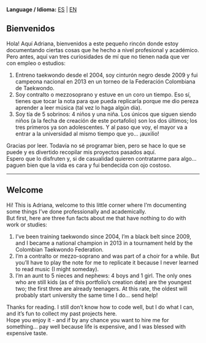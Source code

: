 **Language / Idioma:** [ES](#bienvenidos) | [EN](#welcome)

## Bienvenidos
Hola! Aquí Adriana, bienvenidos a este pequeño rincón donde estoy documentando ciertas cosas que he hecho a nivel profesional y académico.  
Pero antes, aquí van tres curiosidades de mí que no tienen nada que ver con empleo o estudios:  

1. Entreno taekwondo desde el 2004, soy cinturón negro desde 2009 y fui campeona nacional en 2013 en un torneo de la Federación Colombiana de Taekwondo.  
2. Soy contralto o mezzosoprano y estuve en un coro un tiempo. Eso sí, tienes que tocar la nota para que pueda replicarla porque me dio pereza aprender a leer música (tal vez lo haga algún día).  
3. Soy tía de 5 sobrinos: 4 niños y una niña. Los únicos que siguen siendo niños (a la fecha de creación de este portafolio) son los dos últimos; los tres primeros ya son adolescentes. Y al paso que voy, el mayor va a entrar a la universidad al mismo tiempo que yo… ¡auxilio!  

Gracias por leer. Todavía no sé programar bien, pero se hace lo que se puede y es divertido recopilar mis proyectos pasados aquí.  
Espero que lo disfruten y, si de casualidad quieren contratarme para algo... paguen bien que la vida es cara y fui bendecida con ojo costoso.  

---

## Welcome
Hi! This is Adriana, welcome to this little corner where I’m documenting some things I’ve done professionally and academically.  
But first, here are three fun facts about me that have nothing to do with work or studies:  

1. I’ve been training taekwondo since 2004, I’m a black belt since 2009, and I became a national champion in 2013 in a tournament held by the Colombian Taekwondo Federation.  
2. I’m a contralto or mezzo-soprano and was part of a choir for a while. But you’ll have to play the note for me to replicate it because I never learned to read music (I might someday).  
3. I’m an aunt to 5 nieces and nephews: 4 boys and 1 girl. The only ones who are still kids (as of this portfolio’s creation date) are the youngest two; the first three are already teenagers. At this rate, the oldest will probably start university the same time I do… send help!  

Thanks for reading. I still don’t know how to code well, but I do what I can, and it’s fun to collect my past projects here.  
Hope you enjoy it - and if by any chance you want to hire me for something... pay well because life is expensive, and I was blessed with expensive taste.  
